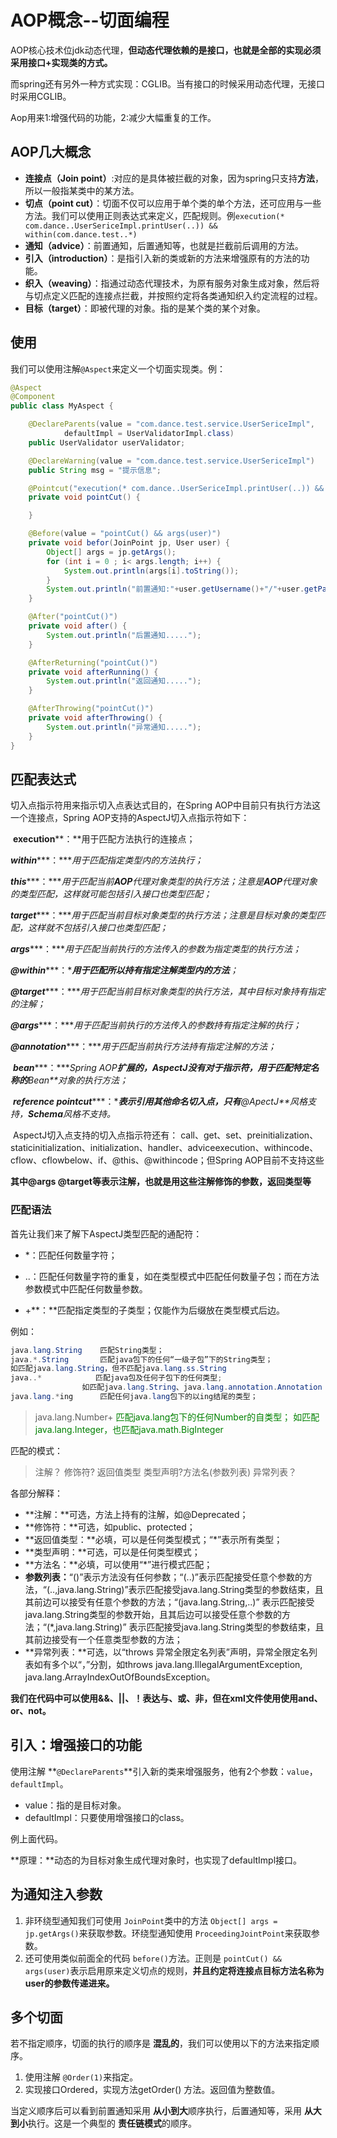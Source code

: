 # AOP概念--切面编程

AOP核心技术位jdk动态代理，**但动态代理依赖的是接口，也就是全部的实现必须采用接口+实现类的方式。**

而spring还有另外一种方式实现：CGLIB。当有接口的时候采用动态代理，无接口时采用CGLIB。

Aop用来1:增强代码的功能，2:减少大幅重复的工作。

## AOP几大概念

- **连接点（Join point）**:对应的是具体被拦截的对象，因为spring只支持**方法**，所以一般指某类中的某方法。
- **切点（point cut）**：切面不仅可以应用于单个类的单个方法，还可应用与一些方法。我们可以使用正则表达式来定义，匹配规则。例```execution(* com.dance..UserSericeImpl.printUser(..)) && within(com.dance.test..*)```
- **通知（advice）**：前置通知，后置通知等，也就是拦截前后调用的方法。
- **引入（introduction）**：是指引入新的类或新的方法来增强原有的方法的功能。
- **织入（weaving）**：指通过动态代理技术，为原有服务对象生成对象，然后将与切点定义匹配的连接点拦截，并按照约定将各类通知织入约定流程的过程。
- **目标（target）**：即被代理的对象。指的是某个类的某个对象。

## 使用

我们可以使用注解```@Aspect```来定义一个切面实现类。例：

```java
@Aspect
@Component
public class MyAspect {

    @DeclareParents(value = "com.dance.test.service.UserSericeImpl",
            defaultImpl = UserValidatorImpl.class)
    public UserValidator userValidator;

    @DeclareWarning(value = "com.dance.test.service.UserSericeImpl")
    public String msg = "提示信息";

    @Pointcut("execution(* com.dance..UserSericeImpl.printUser(..)) && within(com.dance.test..*)")
    private void pointCut() {

    }

    @Before(value = "pointCut() && args(user)")
    private void befor(JoinPoint jp, User user) {
        Object[] args = jp.getArgs();
        for (int i = 0 ; i< args.length; i++) {
            System.out.println(args[i].toString());
        }
        System.out.println("前置通知:"+user.getUsername()+"/"+user.getPassword());
    }

    @After("pointCut()")
    private void after() {
        System.out.println("后置通知.....");
    }

    @AfterReturning("pointCut()")
    private void afterRunning() {
        System.out.println("返回通知.....");
    }

    @AfterThrowing("pointCut()")
    private void afterThrowing() {
        System.out.println("异常通知.....");
    }
}
```



## 匹配表达式

切入点指示符用来指示切入点表达式目的，在Spring AOP中目前只有执行方法这一个连接点，Spring AOP支持的AspectJ切入点指示符如下：

​         **execution****：**用于匹配方法执行的连接点；

​         ***within******：****用于匹配指定类型内的方法执行；*

​         ***this******：****用于匹配当前**AOP**代理对象类型的执行方法；注意是**AOP**代理对象的类型匹配，这样就可能包括引入接口也类型匹配；*

​         ***target******：****用于匹配当前目标对象类型的执行方法；注意是目标对象的类型匹配，这样就不包括引入接口也类型匹配；*

​         ***args******：****用于匹配当前执行的方法传入的参数为指定类型的执行方法；*

​         ***@within******：****用于匹配所以持有指定注解类型内的方法**；*

​         ***@target******：****用于匹配当前目标对象类型的执行方法，其中目标对象持有指定的注解；*

​         ***@args******：****用于匹配当前执行的方法传入的参数持有指定注解的执行；*

​         ***@annotation******：****用于匹配当前执行方法持有指定注解的方法；*

​         ***bean******：****Spring AOP**扩展的，**AspectJ**没有对于指示符，用于匹配特定名称的**Bean**对象的执行方法；*

​         ***reference pointcut******：****表示引用其他命名切入点，只有**@ApectJ**风格支持，**Schema**风格不支持。*

​       AspectJ切入点支持的切入点指示符还有： call、get、set、preinitialization、staticinitialization、initialization、handler、adviceexecution、withincode、cflow、cflowbelow、if、@this、@withincode；但Spring AOP目前不支持这些



**其中@args @target等表示注解，也就是用这些注解修饰的参数，返回类型等**

### 匹配语法

首先让我们来了解下AspectJ类型匹配的通配符：

- *：匹配任何数量字符；

- ..：匹配任何数量字符的重复，如在类型模式中匹配任何数量子包；而在方法参数模式中匹配任何数量参数。

-  +**：**匹配指定类型的子类型；仅能作为后缀放在类型模式后边。

  例如：

  ```java
  java.lang.String    匹配String类型；
  java.*.String       匹配java包下的任何“一级子包”下的String类型；
  如匹配java.lang.String，但不匹配java.lang.ss.String
  java..*            匹配java包及任何子包下的任何类型;
  				  如匹配java.lang.String、java.lang.annotation.Annotation
  java.lang.*ing      匹配任何java.lang包下的以ing结尾的类型；
  ```

> java.lang.Number+ <font color=green> 匹配java.lang包下的任何Number的自类型；
> 				   如匹配java.lang.Integer，也匹配java.math.BigInteger</font>

匹配的模式：

> 注解？ 修饰符? 返回值类型 类型声明?方法名(参数列表) 异常列表？

各部分解释：

- **注解：**可选，方法上持有的注解，如@Deprecated；
- **修饰符：**可选，如public、protected；
- **返回值类型：**必填，可以是任何类型模式；“*”表示所有类型；
- **类型声明：**可选，可以是任何类型模式；
- **方法名：**必填，可以使用“*”进行模式匹配；
- **参数列表：**“()”表示方法没有任何参数；“(..)”表示匹配接受任意个参数的方法，“(..,java.lang.String)”表示匹配接受java.lang.String类型的参数结束，且其前边可以接受有任意个参数的方法；“(java.lang.String,..)” 表示匹配接受java.lang.String类型的参数开始，且其后边可以接受任意个参数的方法；“(*,java.lang.String)” 表示匹配接受java.lang.String类型的参数结束，且其前边接受有一个任意类型参数的方法；
- **异常列表：**可选，以“throws 异常全限定名列表”声明，异常全限定名列表如有多个以“，”分割，如throws java.lang.IllegalArgumentException, java.lang.ArrayIndexOutOfBoundsException。

**我们在代码中可以使用&&、||、！表达与、或、非，但在xml文件使用使用and、or、not。**



## 引入：增强接口的功能

使用注解 **```@DeclareParents```**引入新的类来增强服务，他有2个参数：`value`，`defaultImpl`。

- value：指的是目标对象。
- defaultImpl：只要使用增强接口的class。

例上面代码。

**原理：**动态的为目标对象生成代理对象时，也实现了defaultImpl接口。



## 为通知注入参数

1. 非环绕型通知我们可使用 `JoinPoint`类中的方法 `Object[] args = jp.getArgs()`来获取参数。环绕型通知使用 `ProceedingJointPoint`来获取参数。
2. 还可使用类似前面全的代码 `before()`方法。正则是 `pointCut() && args(user)`表示启用原来定义切点的规则，**并且约定将连接点目标方法名称为user的参数传递进来。**

## 多个切面

若不指定顺序，切面的执行的顺序是 **混乱的**，我们可以使用以下的方法来指定顺序。

1. 使用注解 `@Order(1)`来指定。
2. 实现接口Ordered，实现方法getOrder() 方法。返回值为整数值。

当定义顺序后可以看到前置通知采用 **从小到大**顺序执行，后置通知等，采用 **从大到小**执行。这是一个典型的 **责任链模式**的顺序。

